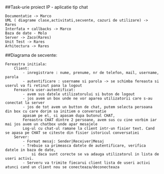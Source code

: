 ##Task-urie proiect IP - aplicatie tip chat

	Documentatie -> Marco 
 	UML ( diagrame clase,activitati,secvente, cazuri de utilizare) -> Rares
	Interfata + callbacks -> Marco
	Baza de date - Molo
	Server -> Zaco(Rares)
	Unit Test -> Rares
	Arhitectura -> Rares


##Diagrama de secvente:

	Fereastra initiala:
		Client:
			- inregistrare : nume, prenume, nr de telefon, mail, username, parola
			- autentificare : username si parola -> se schimba fereasta si userul va fi retinut pana la logout
		Fereastra user-autentificat:
			- avem sus datele utilizatorului si buton de logout
			- jos avem un box unde ne vor aparea utilizatorii care s-au conectat la server
			- jos de tot avem un button de chat, putem selecta persoana din box cu care dorim sa initiem o conversatie
			apasam pe el, si apasam dupa butonul CHAT, 
			Fereastra CHAT dintre 2 persoane, avem sus cu cine vorbim iar mai jos avem un chatbox unde apar mesajele
			Log-ul cu chat-ul ramane la client intr-un fisier text. Cand se apasa pe CHAT se citeste din fisier istoricul conversatiei
		Server:
			- Format mesaj: Sender|Receiver|Mesaj
			- Trebuie sa primeasca datele de autentificare, verifica datele in baza de date, 
				si daca sunt corecte se va adauga utilizatorul in lista de useri activi. 
			- Serveru va trimite fiecarui client lista de useri activi atunci cand un client nou se conecteaza/deconecteaza
